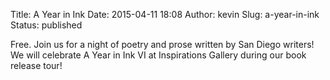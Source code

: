 Title: A Year in Ink
Date: 2015-04-11 18:08
Author: kevin
Slug: a-year-in-ink
Status: published

Free. Join us for a night of poetry and prose written by San Diego writers! We will celebrate A Year in Ink VI at Inspirations Gallery during our book release tour!
